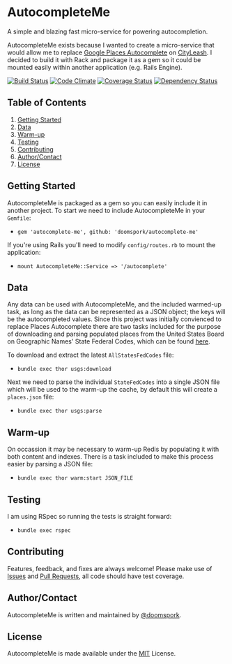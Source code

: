 # AutocompleteMe

A simple and blazing fast micro-service for powering autocompletion.

AutocompleteMe exists because I wanted to create a micro-service that would allow me to replace [Google Places Autocomplete](https://developers.google.com/places/documentation/autocomplete) on [CityLeash](http://www.cityleash.com).  I decided to build it with Rack and package it as a gem so it could be mounted easily within another application (e.g. Rails Engine).

[![Build Status](https://travis-ci.org/doomspork/autocomplete-me?branch=master)](https://travis-ci.org/doomspork/autocomplete-me) [![Code Climate](https://codeclimate.com/github/doomspork/autocomplete-me)](https://codeclimate.com/github/doomspork/autocomplete-me) [![Coverage Status](https://coveralls.io/repos/doomspork/autocomplete-me/badge.png)](https://coveralls.io/r/doomspork/autocomplete-me) [![Dependency Status](https://gemnasium.com/doomspork/autocomplete-me)](https://gemnasium.com/doomspork/autocomplete-me)

## Table of Contents
  1. [Getting Started](#gettingstarted)
  1. [Data](#data)
  1. [Warm-up](#warm-up)
  1. [Testing](#testing)
  1. [Contributing](#contributing)
  1. [Author/Contact](#author/contact)
  1. [License](#license)

## Getting Started

AutocompleteMe is packaged as a gem so you can easily include it in another project.  To start we need to include AutocompleteMe in your `Gemfile`:

+ `gem 'autocomplete-me', github: 'doomspork/autocomplete-me'`

If you're using Rails you'll need to modify `config/routes.rb` to mount the application:

+ `mount AutocompleteMe::Service => '/autocomplete'`

## Data

Any data can be used with AutocompleteMe, and the included warmed-up task, as long as the data can be represented as a JSON object; the keys will be the autocompleted values.  Since this project was initially convienced to replace Places Autocomplete there are two tasks included for the purpose of downloading and parsing populated places from the United States Board on Geographic Names' State Federal Codes, which can be found [here](http://geonames.usgs.gov/domestic/download_data.htm).

To download and extract the latest `AllStatesFedCodes` file:

+ `bundle exec thor usgs:download`

Next we need to parse the individual `StateFedCodes` into a single JSON file which will be used to the warm-up the cache, by default this will create a `places.json` file:

+ `bundle exec thor usgs:parse`

## Warm-up

On occassion it may be necessary to warm-up Redis by populating it with both content and indexes.  There is a task included to make this process easier by parsing a JSON file:

+ `bundle exec thor warm:start JSON_FILE`

## Testing

I am using RSpec so running the tests is straight forward:

+ `bundle exec rspec`

## Contributing

Features, feedback, and fixes are always welcome!  Please make use of [Issues](https://github.com/doomspork/autocomplete-me/issues) and [Pull Requests](https://github.com/doomspork/autocomplete-me/pulls), all code should have test coverage.

## Author/Contact

AutocompleteMe is written and maintained by [@doomspork](github.com/doomspork).

## License

AutocompleteMe is made available under the [MIT](http://opensource.org/licenses/MIT) License.
